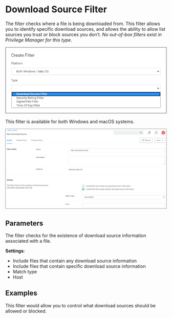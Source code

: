 [title]: # (Download Source)
[tags]: # (filter types)
[priority]: # (2)
# Download Source Filter

The filter checks where a file is being downloaded from. This filter allows you to identify specific download sources, and allows the ability to allow list sources you trust or block sources you don’t. *No out-of-box filters exist in Privilege Manager for this type*.

![download source filter](images/download-source-select.png)

This filter is available for both Windows and macOS systems.

![download source filter](images/download-source.png)

## Parameters

The filter checks for the existence of download source information associated with a file.

__Settings__:

* Include files that contain any download source information
* Include files that contain specific download source information
* Match type
* Host

## Examples

This filter would allow you to control what download sources should be allowed or blocked.
